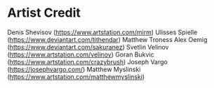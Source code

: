 # Artist Credit
Denis Shevisov (https://www.artstation.com/mirm)
Ulisses Spielle (https://www.deviantart.com/tithendar)
Matthew Troness
Alex Oemig (https://www.deviantart.com/sakuranez)
Svetlin Velinov (https://www.artstation.com/velinov)
Goran Bukvic (https://www.artstation.com/crazybrush)
Joseph Vargo (https://josephvargo.com/)
Matthew Myslinski (https://www.artstation.com/matthewmyslinski)
